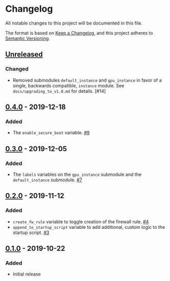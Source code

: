 # Changelog

All notable changes to this project will be documented in this file.

The format is based on
[Keep a Changelog](https://keepachangelog.com/en/1.0.0/),
and this project adheres to
[Semantic Versioning](https://semver.org/spec/v2.0.0.html).

## [Unreleased]

### Changed

- Removed submodules `default_instance` and `gpu_instance` in favor of a single, backwards compatible, `instance` module. See `docs/upgrading_to_v1.0.md` for details. [#14]
## [0.4.0] - 2019-12-18

### Added

- The `enable_secure_boot` variable. [#9]

## [0.3.0] - 2019-12-05

### Added

- The `labels` variables on the `gpu_instance` submodule and the `default_instance` submodule. [#7]

## [0.2.0] - 2019-11-12

### Added

- `create_fw_rule` variable to toggle creation of the firewall rule. [#4]
- `append_to_startup_script` variable to add additional, custom logic to the startup script. [#3]

## [0.1.0] - 2019-10-22

### Added

- Initial release

[Unreleased]: https://github.com/terraform-google-modules/terraform-google-datalab/compare/v0.4.0...HEAD
[0.4.0]: https://github.com/terraform-google-modules/terraform-google-datalab/compare/v0.3.0...v0.4.0
[0.3.0]: https://github.com/terraform-google-modules/terraform-google-datalab/compare/v0.2.0...v0.3.0
[0.2.0]: https://github.com/terraform-google-modules/terraform-google-datalab/compare/v0.1.0...v0.2.0
[0.1.0]: https://github.com/terraform-google-modules/terraform-google-datalab/releases/tag/v0.1.0

[#9]: https://github.com/terraform-google-modules/terraform-google-datalab/issues/9
[#7]: https://github.com/terraform-google-modules/terraform-google-datalab/issues/7
[#4]: https://github.com/terraform-google-modules/terraform-google-datalab/issues/4
[#3]: https://github.com/terraform-google-modules/terraform-google-datalab/issues/3
